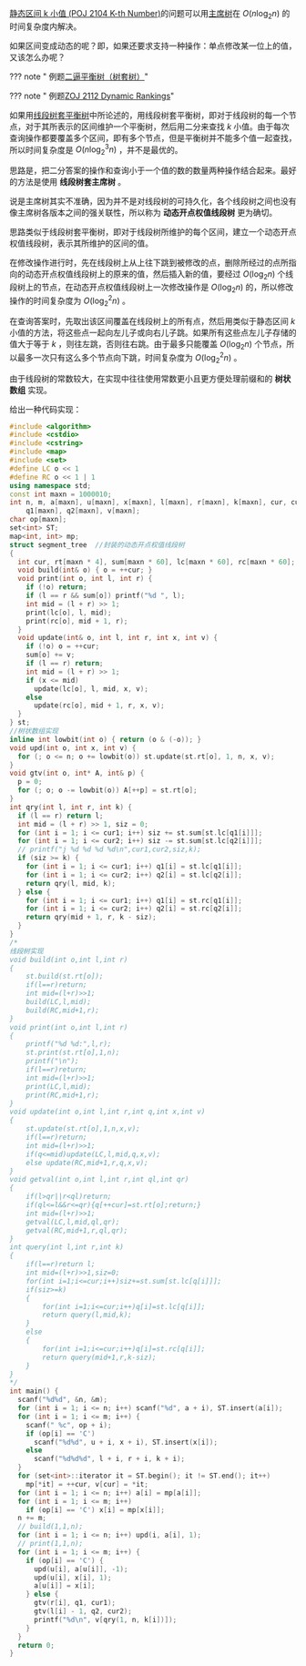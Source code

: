 [静态区间 k 小值 (POJ 2104 K-th Number)](http://poj.org/problem?id=2104)的问题可以用[主席树](/ds/persistent-seg/)在 $O(n\log_2 n)$ 的时间复杂度内解决。

如果区间变成动态的呢？即，如果还要求支持一种操作：单点修改某一位上的值，又该怎么办呢？

??? note " 例题[二逼平衡树（树套树）](https://loj.ac/problem/106)"


??? note " 例题[ZOJ 2112 Dynamic Rankings](http://acm.zju.edu.cn/onlinejudge/showProblem.do?problemId=1112)"


如果用[线段树套平衡树](/ds/balanced-in-seg/)中所论述的，用线段树套平衡树，即对于线段树的每一个节点，对于其所表示的区间维护一个平衡树，然后用二分来查找 $k$ 小值。由于每次查询操作都要覆盖多个区间，即有多个节点，但是平衡树并不能多个值一起查找，所以时间复杂度是 $O(n\log_2^3 n)$ ，并不是最优的。

思路是，把二分答案的操作和查询小于一个值的数的数量两种操作结合起来。最好的方法是使用 **线段树套主席树** 。

说是主席树其实不准确，因为并不是对线段树的可持久化，各个线段树之间也没有像主席树各版本之间的强关联性，所以称为 **动态开点权值线段树** 更为确切。

思路类似于线段树套平衡树，即对于线段树所维护的每个区间，建立一个动态开点权值线段树，表示其所维护的区间的值。

在修改操作进行时，先在线段树上从上往下跳到被修改的点，删除所经过的点所指向的动态开点权值线段树上的原来的值，然后插入新的值，要经过 $O(\log_2 n)$ 个线段树上的节点，在动态开点权值线段树上一次修改操作是 $O(\log_2 n)$ 的，所以修改操作的时间复杂度为 $O(\log_2^2 n)$ 。

在查询答案时，先取出该区间覆盖在线段树上的所有点，然后用类似于静态区间 $k$ 小值的方法，将这些点一起向左儿子或向右儿子跳。如果所有这些点左儿子存储的值大于等于 $k$ ，则往左跳，否则往右跳。由于最多只能覆盖 $O(\log_2 n)$ 个节点，所以最多一次只有这么多个节点向下跳，时间复杂度为 $O(\log_2^2 n)$ 。

由于线段树的常数较大，在实现中往往使用常数更小且更方便处理前缀和的 **树状数组** 实现。

给出一种代码实现：

```cpp
#include <algorithm>
#include <cstdio>
#include <cstring>
#include <map>
#include <set>
#define LC o << 1
#define RC o << 1 | 1
using namespace std;
const int maxn = 1000010;
int n, m, a[maxn], u[maxn], x[maxn], l[maxn], r[maxn], k[maxn], cur, cur1, cur2,
    q1[maxn], q2[maxn], v[maxn];
char op[maxn];
set<int> ST;
map<int, int> mp;
struct segment_tree  //封装的动态开点权值线段树
{
  int cur, rt[maxn * 4], sum[maxn * 60], lc[maxn * 60], rc[maxn * 60];
  void build(int& o) { o = ++cur; }
  void print(int o, int l, int r) {
    if (!o) return;
    if (l == r && sum[o]) printf("%d ", l);
    int mid = (l + r) >> 1;
    print(lc[o], l, mid);
    print(rc[o], mid + 1, r);
  }
  void update(int& o, int l, int r, int x, int v) {
    if (!o) o = ++cur;
    sum[o] += v;
    if (l == r) return;
    int mid = (l + r) >> 1;
    if (x <= mid)
      update(lc[o], l, mid, x, v);
    else
      update(rc[o], mid + 1, r, x, v);
  }
} st;
//树状数组实现
inline int lowbit(int o) { return (o & (-o)); }
void upd(int o, int x, int v) {
  for (; o <= n; o += lowbit(o)) st.update(st.rt[o], 1, n, x, v);
}
void gtv(int o, int* A, int& p) {
  p = 0;
  for (; o; o -= lowbit(o)) A[++p] = st.rt[o];
}
int qry(int l, int r, int k) {
  if (l == r) return l;
  int mid = (l + r) >> 1, siz = 0;
  for (int i = 1; i <= cur1; i++) siz += st.sum[st.lc[q1[i]]];
  for (int i = 1; i <= cur2; i++) siz -= st.sum[st.lc[q2[i]]];
  // printf("j %d %d %d %d\n",cur1,cur2,siz,k);
  if (siz >= k) {
    for (int i = 1; i <= cur1; i++) q1[i] = st.lc[q1[i]];
    for (int i = 1; i <= cur2; i++) q2[i] = st.lc[q2[i]];
    return qry(l, mid, k);
  } else {
    for (int i = 1; i <= cur1; i++) q1[i] = st.rc[q1[i]];
    for (int i = 1; i <= cur2; i++) q2[i] = st.rc[q2[i]];
    return qry(mid + 1, r, k - siz);
  }
}
/*
线段树实现
void build(int o,int l,int r)
{
    st.build(st.rt[o]);
    if(l==r)return;
    int mid=(l+r)>>1;
    build(LC,l,mid);
    build(RC,mid+1,r);
}
void print(int o,int l,int r)
{
    printf("%d %d:",l,r);
    st.print(st.rt[o],1,n);
    printf("\n");
    if(l==r)return;
    int mid=(l+r)>>1;
    print(LC,l,mid);
    print(RC,mid+1,r);
}
void update(int o,int l,int r,int q,int x,int v)
{
    st.update(st.rt[o],1,n,x,v);
    if(l==r)return;
    int mid=(l+r)>>1;
    if(q<=mid)update(LC,l,mid,q,x,v);
    else update(RC,mid+1,r,q,x,v);
}
void getval(int o,int l,int r,int ql,int qr)
{
    if(l>qr||r<ql)return;
    if(ql<=l&&r<=qr){q[++cur]=st.rt[o];return;}
    int mid=(l+r)>>1;
    getval(LC,l,mid,ql,qr);
    getval(RC,mid+1,r,ql,qr);
}
int query(int l,int r,int k)
{
    if(l==r)return l;
    int mid=(l+r)>>1,siz=0;
    for(int i=1;i<=cur;i++)siz+=st.sum[st.lc[q[i]]];
    if(siz>=k)
    {
        for(int i=1;i<=cur;i++)q[i]=st.lc[q[i]];
        return query(l,mid,k);
    }
    else
    {
        for(int i=1;i<=cur;i++)q[i]=st.rc[q[i]];
        return query(mid+1,r,k-siz);
    }
}
*/
int main() {
  scanf("%d%d", &n, &m);
  for (int i = 1; i <= n; i++) scanf("%d", a + i), ST.insert(a[i]);
  for (int i = 1; i <= m; i++) {
    scanf(" %c", op + i);
    if (op[i] == 'C')
      scanf("%d%d", u + i, x + i), ST.insert(x[i]);
    else
      scanf("%d%d%d", l + i, r + i, k + i);
  }
  for (set<int>::iterator it = ST.begin(); it != ST.end(); it++)
    mp[*it] = ++cur, v[cur] = *it;
  for (int i = 1; i <= n; i++) a[i] = mp[a[i]];
  for (int i = 1; i <= m; i++)
    if (op[i] == 'C') x[i] = mp[x[i]];
  n += m;
  // build(1,1,n);
  for (int i = 1; i <= n; i++) upd(i, a[i], 1);
  // print(1,1,n);
  for (int i = 1; i <= m; i++) {
    if (op[i] == 'C') {
      upd(u[i], a[u[i]], -1);
      upd(u[i], x[i], 1);
      a[u[i]] = x[i];
    } else {
      gtv(r[i], q1, cur1);
      gtv(l[i] - 1, q2, cur2);
      printf("%d\n", v[qry(1, n, k[i])]);
    }
  }
  return 0;
}
```
